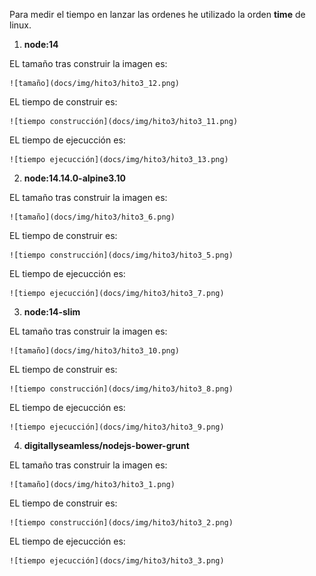 
Para medir el tiempo en lanzar las ordenes he utilizado la orden **time** de linux.

1. **node:14**

EL tamaño tras construir la imagen es:

    ![tamaño](docs/img/hito3/hito3_12.png)

EL tiempo de construir es:

    ![tiempo construcción](docs/img/hito3/hito3_11.png)

EL tiempo de ejecucción es:   

    ![tiempo ejecucción](docs/img/hito3/hito3_13.png)

2. **node:14.14.0-alpine3.10**

EL tamaño tras construir la imagen es:

    ![tamaño](docs/img/hito3/hito3_6.png)

EL tiempo de construir es:

    ![tiempo construcción](docs/img/hito3/hito3_5.png)

EL tiempo de ejecucción es:

    ![tiempo ejecucción](docs/img/hito3/hito3_7.png)

3. **node:14-slim**

EL tamaño tras construir la imagen es:

    ![tamaño](docs/img/hito3/hito3_10.png)

EL tiempo de construir es:

    ![tiempo construcción](docs/img/hito3/hito3_8.png)

EL tiempo de ejecucción es:

    ![tiempo ejecucción](docs/img/hito3/hito3_9.png)

4. **digitallyseamless/nodejs-bower-grunt**

EL tamaño tras construir la imagen es:

    ![tamaño](docs/img/hito3/hito3_1.png)

EL tiempo de construir es:

    ![tiempo construcción](docs/img/hito3/hito3_2.png)

EL tiempo de ejecucción es:

    ![tiempo ejecucción](docs/img/hito3/hito3_3.png) 